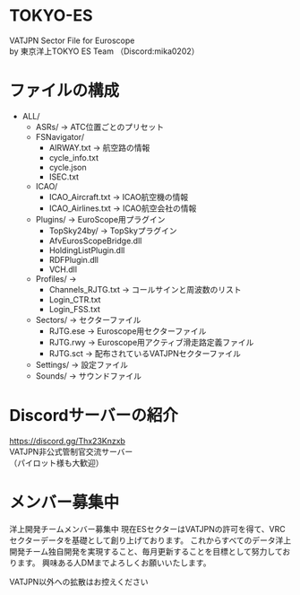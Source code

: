 # TOKYO-ES
VATJPN Sector File for Euroscope  
by 東京洋上TOKYO ES Team
（Discord:mika0202）

# ファイルの構成
- ALL/
    - ASRs/ -> ATC位置ごとのプリセット
    - FSNavigator/
        - AIRWAY.txt -> 航空路の情報
        - cycle_info.txt
        - cycle.json
        - ISEC.txt
    - ICAO/
        - ICAO_Aircraft.txt -> ICAO航空機の情報
        - ICAO_Airlines.txt -> ICAO航空会社の情報
    - Plugins/ -> EuroScope用プラグイン
        - TopSky24by/ -> TopSkyプラグイン
        - AfvEurosScopeBridge.dll
        - HoldingListPlugin.dll
        - RDFPlugin.dll
        - VCH.dll
    - Profiles/ ->
        - Channels_RJTG.txt -> コールサインと周波数のリスト
        - Login_CTR.txt
        - Login_FSS.txt
    - Sectors/ -> セクターファイル
        - RJTG.ese -> Euroscope用セクターファイル
        - RJTG.rwy -> Euroscope用アクティブ滑走路定義ファイル
        - RJTG.sct -> 配布されているVATJPNセクターファイル
    - Settings/ -> 設定ファイル
    - Sounds/ -> サウンドファイル

# Discordサーバーの紹介
https://discord.gg/Thx23Knzxb  
VATJPN非公式管制官交流サーバー  
（パイロット様も大歓迎）

# メンバー募集中
洋上開発チームメンバー募集中
現在ESセクターはVATJPNの許可を得て、VRCセクターデータを基礎として創り上げております。 これからすべてのデータ洋上開発チーム独自開発を実現すること、毎月更新することを目標として努力しております。
興味ある人DMまでよろしくお願いいたします。

VATJPN以外への拡散はお控えください
